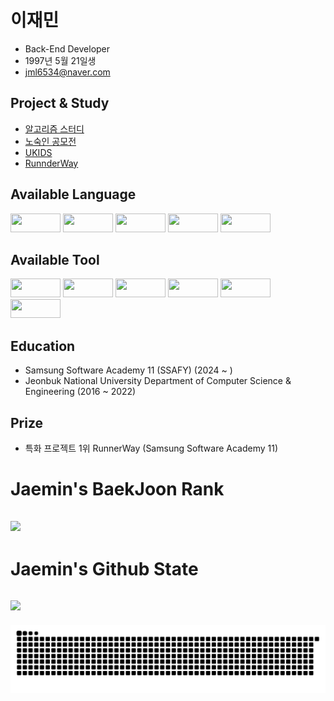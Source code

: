 # 이재민

- Back-End Developer
- 1997년 5월 21일생
- jml6534@naver.com


## Project & Study
 - [알고리즘 스터디](https://github.com/SSAFYDaejeon6/Algorithm)
 - [노숙인 공모전](https://github.com/U-ON-PJT)
 - [UKIDS](https://github.com/korno1/ukids)
 - [RunnderWay](https://github.com/korno1/runnerway)

## Available Language
<img src = "https://img.shields.io/badge/C++-00599C?style=flat-square&logo=cplusplus&logoColor=white" width="80" height="30"/> </t>
<img src = "https://img.shields.io/badge/Java-007396?style=flat-square&logo=java&logoColor=white" width="80" height="30"/>
<img src = "https://img.shields.io/badge/JavaScript-F7DF1E?style=flat-square&logo=JavaScript&logoColor=white" width="80" height="30"/>
<img src = "https://shields.io/badge/TypeScript-3178C6?logo=TypeScript&logoColor=FFF&style=flat-square" width="80" height="30"/>
<img src = "https://img.shields.io/badge/python-3670A0?style=for-the-badge&logo=python&logoColor=ffdd54" width="80" height="30"/>

## Available Tool
<img src = "https://img.shields.io/badge/SpringBoot-6DB33F?style=flat-square&logo=Spring&logoColor=white" width="80" height="30"/> </t>
<img src = "https://img.shields.io/badge/FastAPI-005571?style=for-the-badge&logo=fastapi" width="80" height="30"/>
<img src = "https://shields.io/badge/react-black?logo=react&style=for-the-badge" width="80" height="30"/>
<img src = "https://img.shields.io/badge/MySQL-4479A1?logo=MySQL&logoColor=white" width="80" height="30"/>
<img src = "https://img.shields.io/badge/Oracle-F80000?style=for-the-badge&logo=Oracle&logoColor=white" width="80" height="30"/>   
<img src = "https://img.shields.io/badge/Jira-0052CC?style=for-the-badge&logo=Jira&logoColor=white" width="80" height="30"/>
## Education

- Samsung Software Academy 11 (SSAFY) (2024 ~ )
- Jeonbuk National University Department of Computer Science & Engineering (2016 ~ 2022)

## Prize
- 특화 프로젝트 1위 RunnerWay (Samsung Software Academy 11)

<div>
  <h1>Jaemin's BaekJoon Rank<h2>
  <img src="http://mazassumnida.wtf/api/v2/generate_badge?boj=korno1">
</div>

<div>
  <h1>Jaemin's Github State<h2>
  <img src="https://github-readme-stats.vercel.app/api?username=korno1&show_icons=true&theme=radical&hide=stars,contribs&count_private=true">
</div>

<div>
 <img src = "https://github.com/7oSkaaa/7oSkaaa/blob/output/github-contribution-grid-snake.svg?" alt = "Snake Game"/>
</div>

<!--
**korno1/korno1** is a ✨ _special_ ✨ repository because its `README.md` (this file) appears on your GitHub profile.

Here are some ideas to get you started

- 🔭 I’m currently working on ...
- 🌱 I’m currently learning ...
- 👯 I’m looking to collaborate on ...
- 🤔 I’m looking for help with ...
- 💬 Ask me about ...
- 📫 How to reach me: ...
- 😄 Pronouns: ...
- ⚡ Fun fact: ...
-->
